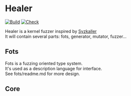 # Healer
[![Build](https://github.com/SunHao-0/healer/workflows/Build/badge.svg)](https://github.com/SunHao-0/healer/actions)
 [![Check](https://github.com/SunHao-0/healer/workflows/Check/badge.svg?event=push)](https://github.com/SunHao-0/healer/actions?query=workflow%3ACheck)

Healer is a kernel fuzzer inspired by [Syzkaller](https://github.com/google/syzkaller) <br/>
It will contain several parts: fots, generator, mutator, fuzzer...<br/>

## Fots
Fots is a fuzzing oriented type system.<br/>
It's used as a description language for interface. <br/>
See fots/readme.md for more design.

## Core
